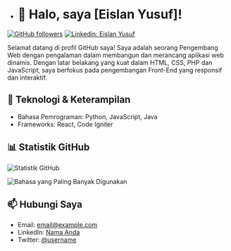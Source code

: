 - # 👋 Halo, saya [Eislan Yusuf]!

[![GitHub followers](https://img.shields.io/github/followers/ysfeislan07?label=Follow&style=social)](https://github.com/ysfeislan07)
[![Linkedin: Eislan Yusuf](https://img.shields.io/badge/-Follow-blue?style=flat-square&logo=Linkedin&logoColor=white&link=https://www.linkedin.com/in/eislan-yusuf/)](https://www.linkedin.com/in/eislan-yusuf/)

Selamat datang di profil GitHub saya! Saya adalah seorang Pengembang Web dengan pengalaman dalam membangun dan merancang aplikasi web dinamis. Dengan latar belakang yang kuat dalam HTML, CSS, PHP dan JavaScript, saya berfokus pada pengembangan Front-End yang responsif dan interaktif.

## 🔧 Teknologi & Keterampilan
- Bahasa Pemrograman: Python, JavaScript, Java
- Frameworks: React, Code Igniter
  
## 📊 Statistik GitHub
![Statistik GitHub](https://github-readme-stats.vercel.app/api?username=ysfeislan07&show_icons=true&hide_title=true&count_private=true&include_all_commits=true&theme=radical)

![Bahasa yang Paling Banyak Digunakan](https://github-readme-stats.vercel.app/api/top-langs/?username=ysfeislan07&layout=compact&theme=radical)

## 📫 Hubungi Saya
- Email: [email@example.com](mailto:email@example.com)
- LinkedIn: [Nama Anda](https://www.linkedin.com/in/username/)
- Twitter: [@username](https://twitter.com/username)


<!---
ysfeislan07/ysfeislan07 is a ✨ special ✨ repository because its `README.md` (this file) appears on your GitHub profile.
You can click the Preview link to take a look at your changes.
--->
